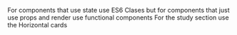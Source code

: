 For components that use state use ES6 Clases but for components that just use props and render use functional components
For the study section use the Horizontal cards